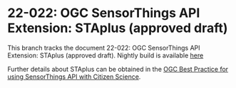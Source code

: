 # 22-022: OGC SensorThings API Extension: STAplus (approved draft)

This branch tracks the document 22-022: OGC SensorThings API Extension: STAplus (approved draft). Nightly build is available [here](https://docs.ogc.org/DRAFTS/22-022.html)

Further details about STAplus can be obtained in the [OGC Best Practice for using SensorThings API with Citizen Science](https://docs.ogc.org/bp/21-068.pdf).
